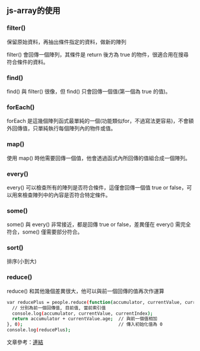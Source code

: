 <h2>js-array的使用</h2>

<h3>filter()</h3>
<p>保留原始資料，再抽出條件指定的資料，做新的陣列</p>
<p>filter() 會回傳一個陣列，其條件是 return 後方為 true 的物件，很適合用在搜尋符合條件的資料。</p>

<h3>find()</h3>
<p>find() 與 filter() 很像，但 find() 只會回傳一個值(第一個為 true 的值)。</p>

<h3>forEach()</h3>
<p>forEach 是這幾個陣列函式最單純的一個(功能類似for，不過寫法更容易)，不會額外回傳值，只單純執行每個陣列內的物件或值。</p>

<h3>map()</h3>
<p>使用 map() 時他需要回傳一個值，他會透過函式內所回傳的值組合成一個陣列。</p>

<h3>every()</h3>
<p>every() 可以檢查所有的陣列是否符合條件，這僅會回傳一個值 true or false，可以用來檢查陣列中的內容是否符合特定條件。</p>

<h3>some()</h3>
<p>some() 與 every() 非常接近，都是回傳 true or false，差異僅在 every() 需完全符合，some() 僅需要部分符合。</p>

<h3>sort()</h3>
<p>排序(小到大)</p>

<h3>reduce()</h3>
<p>reduce() 和其他幾個差異很大，他可以與前一個回傳的值再次作運算</p>

```bash
var reducePlus = people.reduce(function(accumulator, currentValue, currentIndex, array){
  // 分別為前一個回傳值, 目前值, 當前索引值
  console.log(accumulator, currentValue, currentIndex);
  return accumulator + currentValue.age;  // 與前一個值相加
}, 0);                                    // 傳入初始化值為 0
console.log(reducePlus);
```

文章參考：[連結](https://wcc723.github.io/javascript/2017/06/29/es6-native-array/)
